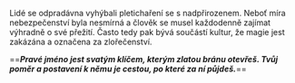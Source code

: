 Lidé se odpradávna vyhýbali pletichaření se s nadpřirozenem. Neboť míra nebezpečenství byla nesmírná a člověk se musel každodenně zajímat výhradně o své přežití. Často tedy pak bývá součástí kultur, že magie jest zakázána a označena za zlořečenství. 



==***Pravé jméno jest svatým klíčem, kterým zlatou bránu otevřeš. 
Tvůj poměr a postavení k němu je cestou, po které za ní půjdeš.***==


